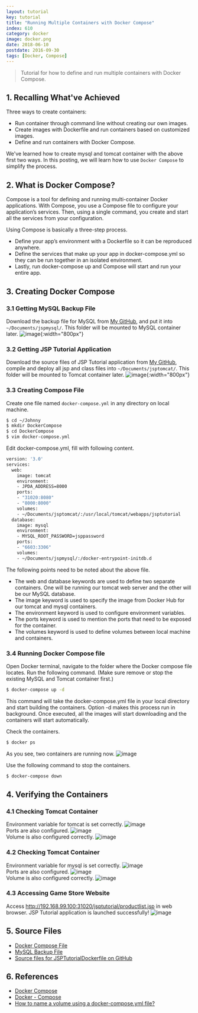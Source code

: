 ```yaml
---
layout: tutorial
key: tutorial
title: "Running Multiple Containers with Docker Compose"
index: 610
category: docker
image: docker.png
date: 2018-06-10
postdate: 2016-09-30
tags: [Docker, Compose]
---
```


> Tutorial for how to define and run multiple containers with Docker Compose.

## 1. Recalling What've Achieved
Three ways to create containers:
* Run container through command line without creating our own images.
* Create images with Dockerfile and run containers based on customized images.
* Define and run containers with Docker Compose.

We've learned how to create mysql and tomcat container with the above first two ways. In this posting, we will learn how to use `Docker Compose` to simplify the process.

## 2. What is Docker Compose?
Compose is a tool for defining and running multi-container Docker applications. With Compose, you use a Compose file to configure your application’s services. Then, using a single command, you create and start all the services from your configuration.

Using Compose is basically a three-step process.
* Define your app’s environment with a Dockerfile so it can be reproduced anywhere.
* Define the services that make up your app in docker-compose.yml so they can be run together in an isolated environment.
* Lastly, run docker-compose up and Compose will start and run your entire app.

## 3. Creating Docker Compose
### 3.1 Getting MySQL Backup File
Download the backup file for MySQL from [My GitHub](https://github.com/jojozhuang/Tutorials/blob/master/JSPTutorialDockerfile/DockerMySQL/jsp_backup.sql), and put it into `~/Documents/jspmysql/`. This folder will be mounted to MySQL container later.
![image](/public/tutorials/610/mysqlbackup.png){:width="800px"}  
### 3.2 Getting JSP Tutorial Application
Download the source files of JSP Tutorial application from [My GitHub](https://github.com/jojozhuang/Tutorials/tree/master/JSPTutorialDockerfile), compile and deploy all jsp and class files into `~/Documents/jsptomcat/`. This folder will be mounted to Tomcat container later.
![image](/public/tutorials/610/tomcatdeploy.png){:width="800px"}  
### 3.3 Creating Compose File
Create one file named `docker-compose.yml` in any directory on local machine.
```sh
$ cd ~/Johnny
$ mkdir DockerCompose
$ cd DockerCompose
$ vim docker-compose.yml
```
Edit docker-compose.yml, fill with following content.
```sh
version: '3.0'
services:
  web:
    image: tomcat
    environment:
    - JPDA_ADDRESS=8000
    ports:
    - "31020:8080"
    - "8000:8000"
    volumes:
    - ~/Documents/jsptomcat/:/usr/local/tomcat/webapps/jsptutorial
  database:
    image: mysql
    environment:
    - MYSQL_ROOT_PASSWORD=jsppassword
    ports:
    - "6603:3306"
    volumes:
    - ~/Documents/jspmysql/:/docker-entrypoint-initdb.d
```
The following points need to be noted about the above file.
* The web and database keywords are used to define two separate containers. One will be running our tomcat web server and the other will be our MySQL database.
* The image keyword is used to specify the image from Docker Hub for our tomcat and mysql containers.
* The environment keyword is used to configure environment variables.
* The ports keyword is used to mention the ports that need to be exposed for the container.
* The volumes keyword is used to define volumes between local machine and containers.

### 3.4 Running Docker Compose file
Open Docker terminal, navigate to the folder where the Docker compose file locates. Run the following command. (Make sure remove or stop the existing MySQL and Tomcat container first.)
```sh
$ docker-compose up -d
```
This command will take the docker-compose.yml file in your local directory and start building the containers. Option -d makes this process run in background.
Once executed, all the images will start downloading and the containers will start automatically.

Check the containers.
```sh
$ docker ps
```
As you see, two containers are running now.
![image](/public/tutorials/610/run.png)  

Use the following command to stop the containers.
```sh
$ docker-compose down
```

## 4. Verifying the Containers
### 4.1 Checking Tomcat Container
Environment variable for tomcat is set correctly.
![image](/public/tutorials/610/tomcatgeneral.png)  
Ports are also configured.
![image](/public/tutorials/610/tomcatport.png)  
Volume is also configured correctly.
![image](/public/tutorials/610/tomcatvolume.png)  
### 4.2 Checking Tomcat Container
Environment variable for mysql is set correctly.
![image](/public/tutorials/610/mysqlgeneral.png)  
Ports are also configured.
![image](/public/tutorials/610/mysqlport.png)  
Volume is also configured correctly.
![image](/public/tutorials/610/mysqlvolume.png)  
### 4.3 Accessing Game Store Website
Access http://192.168.99.100:31020/jsptutorial/productlist.jsp in web browser. JSP Tutorial application is launched successfully!
![image](/public/tutorials/610/jsptutorial.png)  

## 5. Source Files
* [Docker Compose File](https://github.com/jojozhuang/Tutorials/blob/master/JSPTutorialDockerfile/Docker/docker-compose.yml)
* [MySQL Backup File](https://github.com/jojozhuang/Tutorials/blob/master/JSPTutorialDockerfile/DockerMySQL/jsp_backup.sql)
* [Source files for JSPTutorialDockerfile on GitHub](https://github.com/jojozhuang/Tutorials/tree/master/JSPTutorialDockerfile)

## 6. References
* [Docker Compose](https://docs.docker.com/compose/)
* [Docker - Compose](https://www.tutorialspoint.com/docker/docker_compose.htm)
* [How to name a volume using a docker-compose.yml file?](https://stackoverflow.com/questions/41303760/how-to-name-a-volume-using-a-docker-compose-yml-file)
